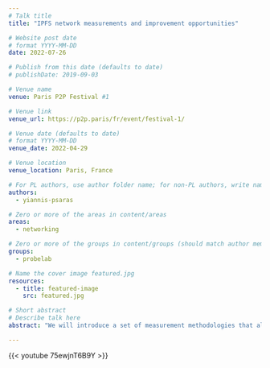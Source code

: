 ```yaml
---
# Talk title
title: "IPFS network measurements and improvement opportunities"

# Website post date
# format YYYY-MM-DD
date: 2022-07-26

# Publish from this date (defaults to date)
# publishDate: 2019-09-03

# Venue name
venue: Paris P2P Festival #1

# Venue link
venue_url: https://p2p.paris/fr/event/festival-1/

# Venue date (defaults to date)
# format YYYY-MM-DD
venue_date: 2022-04-29

# Venue location
venue_location: Paris, France

# For PL authors, use author folder name; for non-PL authors, write name as in paper within ""
authors:
  - yiannis-psaras

# Zero or more of the areas in content/areas
areas:
  - networking

# Zero or more of the groups in content/groups (should match author membership)
groups:
  - probelab

# Name the cover image featured.jpg
resources:
  - title: featured-image
    src: featured.jpg

# Short abstract
# Describe talk here
abstract: "We will introduce a set of measurement methodologies that allow us to uncover the characteristics and interactions in the public IPFS network. After a big measurement campaign, we reveal presence of IPFS peers in more than 2700 Autonomous Systems and 152 countries, the majority of which operate outside large central cloud providers like Amazon or Azure. We further evaluate IPFS performance, showing that both publication and retrieval delays are acceptable for a wide range of use cases."

---
```


{{< youtube 75ewjnT6B9Y >}}
